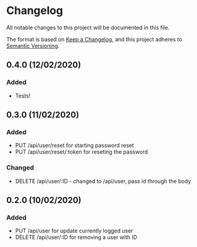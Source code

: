 # Changelog
All notable changes to this project will be documented in this file.

The format is based on [Keep a Changelog](https://keepachangelog.com/en/1.0.0/),
and this project adheres to [Semantic Versioning](https://semver.org/spec/v2.0.0.html).

## 0.4.0 (12/02/2020)

### Added
- Tests!

## 0.3.0 (11/02/2020)

### Added
- PUT /api/user/reset for starting password reset
- PUT /api/user/reset/:token for reseting the password

### Changed
- DELETE /api/user/:ID - changed to /api/user, pass id through the body

## 0.2.0 (10/02/2020)

### Added
- PUT /api/user for update currently logged user
- DELETE /api/user/:ID for removing a user with ID 